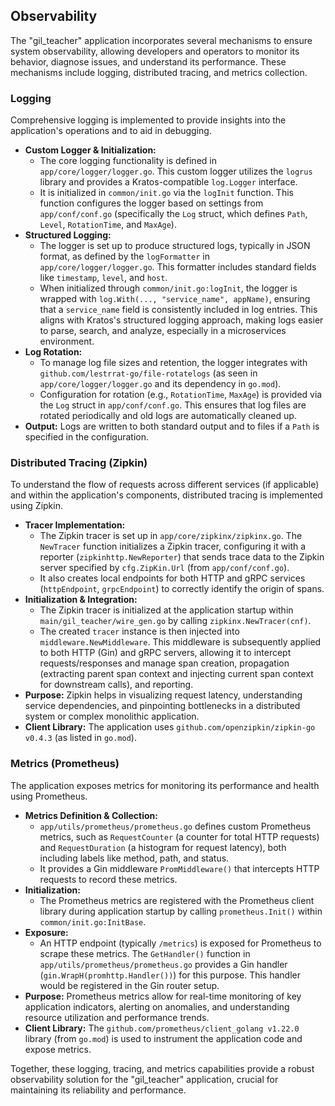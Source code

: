 ## Observability

The "gil_teacher" application incorporates several mechanisms to ensure system observability, allowing developers and operators to monitor its behavior, diagnose issues, and understand its performance. These mechanisms include logging, distributed tracing, and metrics collection.

### Logging

Comprehensive logging is implemented to provide insights into the application's operations and to aid in debugging.

*   **Custom Logger & Initialization:**
    *   The core logging functionality is defined in `app/core/logger/logger.go`. This custom logger utilizes the `logrus` library and provides a Kratos-compatible `log.Logger` interface.
    *   It is initialized in `common/init.go` via the `logInit` function. This function configures the logger based on settings from `app/conf/conf.go` (specifically the `Log` struct, which defines `Path`, `Level`, `RotationTime`, and `MaxAge`).
*   **Structured Logging:**
    *   The logger is set up to produce structured logs, typically in JSON format, as defined by the `logFormatter` in `app/core/logger/logger.go`. This formatter includes standard fields like `timestamp`, `level`, and `host`.
    *   When initialized through `common/init.go:logInit`, the logger is wrapped with `log.With(..., "service_name", appName)`, ensuring that a `service_name` field is consistently included in log entries. This aligns with Kratos's structured logging approach, making logs easier to parse, search, and analyze, especially in a microservices environment.
*   **Log Rotation:**
    *   To manage log file sizes and retention, the logger integrates with `github.com/lestrrat-go/file-rotatelogs` (as seen in `app/core/logger/logger.go` and its dependency in `go.mod`).
    *   Configuration for rotation (e.g., `RotationTime`, `MaxAge`) is provided via the `Log` struct in `app/conf/conf.go`. This ensures that log files are rotated periodically and old logs are automatically cleaned up.
*   **Output:** Logs are written to both standard output and to files if a `Path` is specified in the configuration.

### Distributed Tracing (Zipkin)

To understand the flow of requests across different services (if applicable) and within the application's components, distributed tracing is implemented using Zipkin.

*   **Tracer Implementation:**
    *   The Zipkin tracer is set up in `app/core/zipkinx/zipkinx.go`. The `NewTracer` function initializes a Zipkin tracer, configuring it with a reporter (`zipkinhttp.NewReporter`) that sends trace data to the Zipkin server specified by `cfg.ZipKin.Url` (from `app/conf/conf.go`).
    *   It also creates local endpoints for both HTTP and gRPC services (`httpEndpoint`, `grpcEndpoint`) to correctly identify the origin of spans.
*   **Initialization & Integration:**
    *   The Zipkin tracer is initialized at the application startup within `main/gil_teacher/wire_gen.go` by calling `zipkinx.NewTracer(cnf)`.
    *   The created `tracer` instance is then injected into `middleware.NewMiddleware`. This middleware is subsequently applied to both HTTP (Gin) and gRPC servers, allowing it to intercept requests/responses and manage span creation, propagation (extracting parent span context and injecting current span context for downstream calls), and reporting.
*   **Purpose:** Zipkin helps in visualizing request latency, understanding service dependencies, and pinpointing bottlenecks in a distributed system or complex monolithic application.
*   **Client Library:** The application uses `github.com/openzipkin/zipkin-go v0.4.3` (as listed in `go.mod`).

### Metrics (Prometheus)

The application exposes metrics for monitoring its performance and health using Prometheus.

*   **Metrics Definition & Collection:**
    *   `app/utils/prometheus/prometheus.go` defines custom Prometheus metrics, such as `RequestCounter` (a counter for total HTTP requests) and `RequestDuration` (a histogram for request latency), both including labels like method, path, and status.
    *   It provides a Gin middleware `PromMiddleware()` that intercepts HTTP requests to record these metrics.
*   **Initialization:**
    *   The Prometheus metrics are registered with the Prometheus client library during application startup by calling `prometheus.Init()` within `common/init.go:InitBase`.
*   **Exposure:**
    *   An HTTP endpoint (typically `/metrics`) is exposed for Prometheus to scrape these metrics. The `GetHandler()` function in `app/utils/prometheus/prometheus.go` provides a Gin handler (`gin.WrapH(promhttp.Handler())`) for this purpose. This handler would be registered in the Gin router setup.
*   **Purpose:** Prometheus metrics allow for real-time monitoring of key application indicators, alerting on anomalies, and understanding resource utilization and performance trends.
*   **Client Library:** The `github.com/prometheus/client_golang v1.22.0` library (from `go.mod`) is used to instrument the application code and expose metrics.

Together, these logging, tracing, and metrics capabilities provide a robust observability solution for the "gil_teacher" application, crucial for maintaining its reliability and performance.
